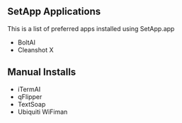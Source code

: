 ## SetApp Applications

This is a list of preferred apps installed using SetApp.app

* BoltAI
* Cleanshot X


## Manual Installs

* iTermAI
* qFlipper
* TextSoap
* Ubiquiti WiFiman
